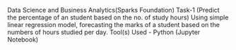 
Data Science and Business Analytics(Sparks Foundation) Task-1 (Predict the percentage of an student based on the no. of study hours) Using simple linear regression model, forecasting the marks of a student based on the numbers of hours studied per day. Tool(s) Used - Python (Jupyter Notebook)
